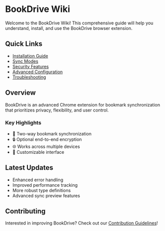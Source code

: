 # BookDrive Wiki

Welcome to the BookDrive Wiki! This comprehensive guide will help you understand, install, and use the BookDrive browser extension.

## Quick Links
- [Installation Guide](Installation)
- [Sync Modes](Sync-Modes)
- [Security Features](Security)
- [Advanced Configuration](Configuration)
- [Troubleshooting](Troubleshooting)

## Overview
BookDrive is an advanced Chrome extension for bookmark synchronization that prioritizes privacy, flexibility, and user control.

### Key Highlights
- 🔄 Two-way bookmark synchronization
- 🔒 Optional end-to-end encryption
- 🌐 Works across multiple devices
- 🎨 Customizable interface

## Latest Updates
- Enhanced error handling
- Improved performance tracking
- More robust type definitions
- Advanced sync preview features

## Contributing
Interested in improving BookDrive? Check out our [Contribution Guidelines](Contributing)!

